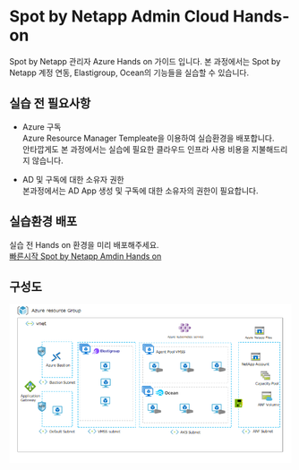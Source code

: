 # Spot by Netapp Admin Cloud Hands-on
Spot by Netapp 관리자 Azure Hands on 가이드 입니다.
본 과정에서는 Spot by Netapp 계정 연동, Elastigroup, Ocean의 기능들을 실습할 수 있습니다.

## 실습 전 필요사항

- Azure 구독 </br>
Azure Resource Manager Templeate을 이용하여 실습환경을 배포합니다.</br>
안타깝게도 본 과정에서는 실습에 필요한 클라우드 인프라 사용 비용을 지불해드리지 않습니다.

- AD 및 구독에 대한 소유자 권한 </br>
본과정에서는 AD App 생성 및 구독에 대한 소유자의 권한이 필요합니다.

## 실습환경 배포

실습 전 Hands on 환경을 미리 배포해주세요. </br>
[빠른시작 Spot by Netapp Amdin Hands on](./QuickStart/CreateLabQuickstartGuide.md)

## 구성도
![SpotAzureAdmin](./Images/SpotAzureAdmin.png)